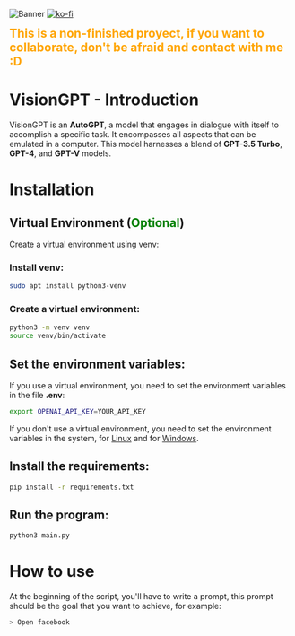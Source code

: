 ![Banner](https://i.imgur.com/X1VQkTw.png)
[![ko-fi](https://ko-fi.com/img/githubbutton_sm.svg)](https://ko-fi.com/nervesscat)

<span style="color: orange; font-size: 1.5em;">**This is a non-finished proyect, if you want to collaborate, don't be afraid and contact with me :D**</span>

# VisionGPT - Introduction
VisionGPT is an **AutoGPT**, a model that engages in dialogue with itself to accomplish a specific task. It encompasses all aspects that can be emulated in a computer. This model harnesses a blend of **GPT-3.5 Turbo**, **GPT-4**, and **GPT-V** models.

# Installation

## Virtual Environment (<span style="color: green;">Optional</span>)

Create a virtual environment using venv:

### Install venv:
```bash
sudo apt install python3-venv
```

### Create a virtual environment:

```bash
python3 -m venv venv
source venv/bin/activate
```

## Set the environment variables:

If you use a virtual environment, you need to set the environment variables in the file **.env**:

```bash
export OPENAI_API_KEY=YOUR_API_KEY
```

If you don't use a virtual environment, you need to set the environment variables in the system, for [Linux](https://www.serverlab.ca/tutorials/linux/administration-linux/how-to-set-environment-variables-in-linux/) and for [Windows](https://www.architectryan.com/2018/08/31/how-to-change-environment-variables-on-windows-10/).

## Install the requirements:

```bash
pip install -r requirements.txt
```

## Run the program:

```bash
python3 main.py
```

# How to use
At the beginning of the script, you'll have to write a prompt, this prompt should be the goal that you want to achieve, for example:

```bash 
> Open facebook
```